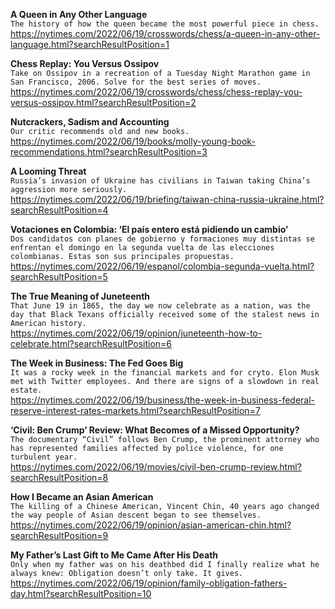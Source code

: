 **A Queen in Any Other Language**\
`The history of how the queen became the most powerful piece in chess.`\
https://nytimes.com/2022/06/19/crosswords/chess/a-queen-in-any-other-language.html?searchResultPosition=1

**Chess Replay: You Versus Ossipov**\
`Take on Ossipov in a recreation of a Tuesday Night Marathon game in San Francisco, 2006. Solve for the best series of moves.`\
https://nytimes.com/2022/06/19/crosswords/chess/chess-replay-you-versus-ossipov.html?searchResultPosition=2

**Nutcrackers, Sadism and Accounting**\
`Our critic recommends old and new books.`\
https://nytimes.com/2022/06/19/books/molly-young-book-recommendations.html?searchResultPosition=3

**A Looming Threat**\
`Russia’s invasion of Ukraine has civilians in Taiwan taking China’s aggression more seriously.`\
https://nytimes.com/2022/06/19/briefing/taiwan-china-russia-ukraine.html?searchResultPosition=4

**Votaciones en Colombia: ‘El país entero está pidiendo un cambio’**\
`Dos candidatos con planes de gobierno y formaciones muy distintas se enfrentan el domingo en la segunda vuelta de las elecciones colombianas. Estas son sus principales propuestas.`\
https://nytimes.com/2022/06/19/espanol/colombia-segunda-vuelta.html?searchResultPosition=5

**The True Meaning of Juneteenth**\
`That June 19 in 1865, the day we now celebrate as a nation, was the day that Black Texans officially received some of the stalest news in American history.`\
https://nytimes.com/2022/06/19/opinion/juneteenth-how-to-celebrate.html?searchResultPosition=6

**The Week in Business: The Fed Goes Big**\
`It was a rocky week in the financial markets and for cryto. Elon Musk met with Twitter employees. And there are signs of a slowdown in real estate.`\
https://nytimes.com/2022/06/19/business/the-week-in-business-federal-reserve-interest-rates-markets.html?searchResultPosition=7

**‘Civil: Ben Crump’ Review: What Becomes of a Missed Opportunity?**\
`The documentary “Civil” follows Ben Crump, the prominent attorney who has represented families affected by police violence, for one turbulent year.`\
https://nytimes.com/2022/06/19/movies/civil-ben-crump-review.html?searchResultPosition=8

**How I Became an Asian American**\
`The killing of a Chinese American, Vincent Chin, 40 years ago changed the way people of Asian descent began to see themselves.`\
https://nytimes.com/2022/06/19/opinion/asian-american-chin.html?searchResultPosition=9

**My Father’s Last Gift to Me Came After His Death**\
`Only when my father was on his deathbed did I finally realize what he always knew: Obligation doesn’t only take. It gives.`\
https://nytimes.com/2022/06/19/opinion/family-obligation-fathers-day.html?searchResultPosition=10


